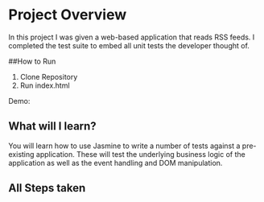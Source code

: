 # Project Overview

In this project I was given a web-based application that reads RSS feeds. I completed the test suite to embed all unit tests the developer thought of.

##How to Run
1. Clone Repository
2. Run index.html

Demo:

## What will I learn?

You will learn how to use Jasmine to write a number of tests against a pre-existing application. These will test the underlying business logic of the application as well as the event handling and DOM manipulation.


## All Steps taken
